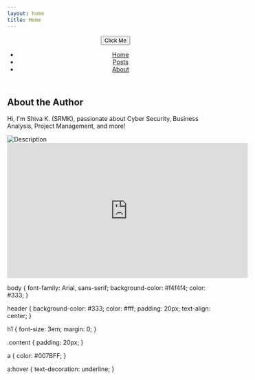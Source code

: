 ```yaml
---
layout: home
title: Home
---
```


<header>
<button onclick="alert('Hello, welcome to Beyond the Brief!')">Click Me</button>
  <nav>
    <ul>
      <li><a href="#home">Home</a></li>
      <li><a href="#posts">Posts</a></li>
      <li><a href="#about">About</a></li>
    </ul>
  </nav>
</header>

<section id="about">
  <h2>About the Author</h2>
  <p>Hi, I'm Shiva K. (SRMK), passionate about Cyber Security, Business Analysis, Project Management, and more!</p>
</section>

<img src="path/to/your/image.jpg" alt="Description" />

<iframe width="560" height="315" src="https://www.youtube.com/embed/VIDEO_ID" frameborder="0" allowfullscreen></iframe>

<link rel="stylesheet" href="styles.css">

body {
  font-family: Arial, sans-serif;
  background-color: #f4f4f4;
  color: #333;
}

header {
  background-color: #333;
  color: #fff;
  padding: 20px;
  text-align: center;
}

h1 {
  font-size: 3em;
  margin: 0;
}

.content {
  padding: 20px;
}

a {
  color: #007BFF;
}

a:hover {
  text-decoration: underline;
}
